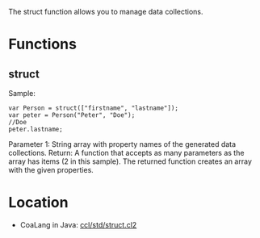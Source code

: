 The struct function allows you to manage data collections.
# Functions
## struct
Sample:
```
var Person = struct(["firstname", "lastname"]);
var peter = Person("Peter", "Doe");
//Doe
peter.lastname;
```
Parameter 1: String array with property names of the generated data collections. Return: A function that accepts as many parameters
as the array has items (2 in this sample). The returned function creates an array with the given properties.

# Location
* CoaLang in Java: [ccl/std/struct.cl2](https://github.com/coalang-soft/coastandardlib/blob/master/ccl/std/struct.cl2)
